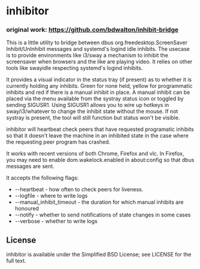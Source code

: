 # inhibitor
### original work: https://github.com/bdwalton/inhibit-bridge

This is a little utility to bridge between dbus org.freedesktop.ScreenSaver
Inhibit/UnInhibit messages and systemd's logind idle inhibits. The usecase is to
provide environments like i3/sway a mechanism to inhibit the screensaver when
browsers and the like are playing video. It relies on other tools like swayidle
respecting systemd's logind inhibits.

It provides a visual indicator in the status tray (if present) as to whether it
is currently holding any inhibits. Green for none held, yellow for programmatic
inhibits and red if there is a manual inhibit in place. A manual inhibit can be
placed via the menu available from the systray status icon or toggled by sending
SIGUSR1. Using SIGUSR1 allows you to wire up hotkeys in sway/i3/whatever to
change the inhibit state without the mouse. If not systray is present, the tool
will still function but status won't be visible.

inhibitor will heartbeat check peers that have requested programatic
inhibits so that it doesn't leave the machine in an inhibited state in the case
where the requesting peer program has crashed.

It works with recent versions of both Chrome, Firefox and vlc. In Firefox, you
may need to enable dom.wakelock.enabled in about:config so that dbus messages
are sent.

It accepts the following flags:
*  --heartbeat - how often to check peers for liveness.
*  --logfile - where to write logs
*  --manual_inhibit_timeout - the duration for which manual inhibits are honoured
*  --notify - whether to send notifications of state changes in some cases
*  --verbose - whether to write logs

## License

inhibitor is available under the Simplified BSD License; see LICENSE for
the full text.
